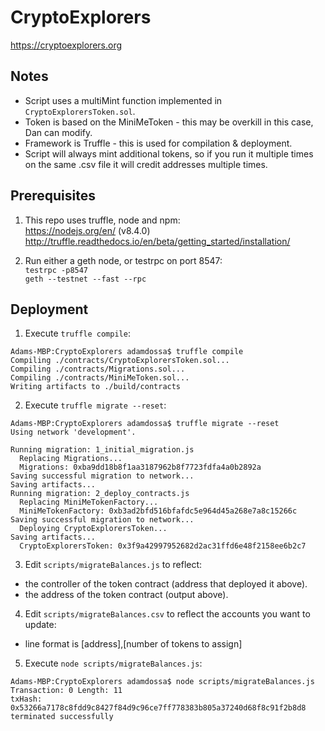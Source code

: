 # CryptoExplorers

https://cryptoexplorers.org

## Notes

  - Script uses a multiMint function implemented in `CryptoExplorersToken.sol`.
  - Token is based on the MiniMeToken - this may be overkill in this case, Dan can modify.
  - Framework is Truffle - this is used for compilation & deployment.
  - Script will always mint additional tokens, so if you run it multiple times on the same .csv file it will credit addresses multiple times.

## Prerequisites

1. This repo uses truffle, node and npm:  
https://nodejs.org/en/ (v8.4.0)  
http://truffle.readthedocs.io/en/beta/getting_started/installation/

1. Run either a geth node, or testrpc on port 8547:  
`testrpc -p8547`  
`geth --testnet --fast --rpc`

## Deployment

1. Execute `truffle compile`:  
```
Adams-MBP:CryptoExplorers adamdossa$ truffle compile
Compiling ./contracts/CryptoExplorersToken.sol...
Compiling ./contracts/Migrations.sol...
Compiling ./contracts/MiniMeToken.sol...
Writing artifacts to ./build/contracts
```
2. Execute `truffle migrate --reset`:  
```
Adams-MBP:CryptoExplorers adamdossa$ truffle migrate --reset
Using network 'development'.

Running migration: 1_initial_migration.js
  Replacing Migrations...
  Migrations: 0xba9dd18b8f1aa3187962b8f7723fdfa4a0b2892a
Saving successful migration to network...
Saving artifacts...
Running migration: 2_deploy_contracts.js
  Replacing MiniMeTokenFactory...
  MiniMeTokenFactory: 0xb3ad2bfd516bfafdc5e964d45a268e7a8c15266c
Saving successful migration to network...
  Deploying CryptoExplorersToken...
Saving artifacts...
  CryptoExplorersToken: 0x3f9a42997952682d2ac31ffd6e48f2158ee6b2c7
```
3. Edit `scripts/migrateBalances.js` to reflect:  
  - the controller of the token contract (address that deployed it above).
  - the address of the token contract (output above).
4. Edit `scripts/migrateBalances.csv` to reflect the accounts you want to update:
  - line format is [address],[number of tokens to assign]
5. Execute `node scripts/migrateBalances.js`:  
```
Adams-MBP:CryptoExplorers adamdossa$ node scripts/migrateBalances.js
Transaction: 0 Length: 11
txHash:  0x53266a7178c8fdd9c8427f84d9c96ce7ff778383b805a37240d68f8c91f2b8d8
terminated successfully
```
